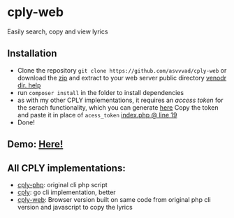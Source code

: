 # cply-web
Easily search, copy and view lyrics

## Installation

* Clone the repository `git clone https://github.com/asvvvad/cply-web` or download the [zip](https://github.com/asvvvad/cply-web/zipball/master/) and extract to your web server public directory [venodr dir. help](http://stackoverflow.com/questions/25192681/ddg#25193426)
* run `composer install` in the folder to install dependencies
* as with my other CPLY implementations, it requires an _access token_ for the serach functionality, which you can generate [here](https://genius.com/api-clients)
Copy the token and paste it in place of `acess_token` [index.php @ line 19](index.php#L19)
* Done!

## Demo: [Here!](https://asvvvad.eu.org/cply-web/)

## All CPLY implementations: 
* [cply-php](https://github.com/asvvvad/cply-php): original cli php script
* [cply](https://github.com/asvvvad/cply): go cli implementation, better
* [cply-web](https://github.com/asvvvad/cply-web): Browser version built on same code from original php cli version and javascript to copy the lyrics
